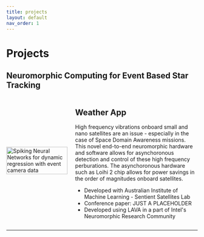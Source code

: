 ```yaml
---
title: projects
layout: default
nav_order: 1
---
```


# Projects

## Neuromorphic Computing for Event Based Star Tracking

<div style="display: flex; align-items: center;">
  <div style="flex: 1;">
    <img src="screenshot.png" alt="Spiking Neural Networks for dynamic regression with event camera data" style="width: 100%; height: auto;">
  </div>
  <div style="flex: 2; padding-left: 20px;">
    <h2>Weather App</h2>
    <p>High frequency vibrations onboard small and nano satellites are an issue - especially in the case of Space Domain Awareness missions. This novel end-to-end neuromorphic hardware and software allows for asynchoronous detection and control of these high frequency perburations. The asynchoronous hardware such as Loihi 2 chip allows for power savings in the order of magnitudes onboard satellites.</p>
    <ul>
      <li>Developed with Australian Institute of Machine Learning - Sentient Satellites Lab</li>
      <li>Conference paper: JUST A PLACEHOLDER</li>
      <li>Developed using LAVA in a part of Intel's Neuromorphic Research Community</li>
    </ul>
  </div>
</div>

---
